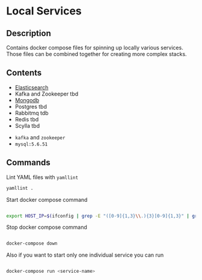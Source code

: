# Local Services 

## Description 

Contains docker compose files for spinning up locally various services. 
Those files can be combined together for creating more complex stacks.


## Contents

- [Elasticsearch](./elasticsearch/README.md)
- Kafka and Zookeeper tbd
- [Mongodb](./mongodb/README.md)
- Postgres tbd
- Rabbitmq tdb
- Redis tbd
- Scylla tbd

<!-- Below this point doc will be updated -->

- `kafka` and `zookeeper`
- `mysql:5.6.51`

## Commands


Lint YAML files with `yamllint`

```bash
yamllint .
```

Start docker compose command

```bash

export HOST_IP=$(ifconfig | grep -E "([0-9]{1,3}\\.){3}[0-9]{1,3}" | grep -v 127.0.0.1 | awk '{ print $2 }' | cut -f2 -d: | head -n1) && docker-compose pull -q && docker-compose up -d && sleep 30

```

Stop docker compose command

```bash

docker-compose down

```

Also if you want to start only one individual service you can run

```bash

docker-compose run <service-name>

```
